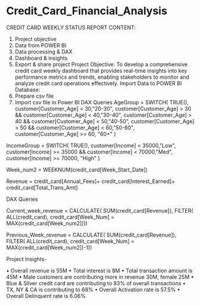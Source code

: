 # Credit_Card_Financial_Analysis
CREDIT CARD WEEKLY STATUS REPORT
CONTENT:
1. Project objective
 2. Data from POWER BI
3. Data processing & DAX
 4. Dashboard & insights 
5. Export & share project
Project Objective: 
 To develop a comprehensive credit card weekly dashboard that provides real-time insights into key performance metrics and trends, enabling stakeholders to monitor and analyze credit card operations effectively.
Import Data to POWER BI Database:
1.	Prepare csv file
2.	Import csv file in Power BI
DAX Queries
AgeGroup = SWITCH(
    TRUE(),
    customer[Customer_Age] < 30,"20-30",
    customer[Customer_Age] > 30 && customer[Customer_Age] < 40,"30-40",
    customer[Customer_Age] > 40 && customer[Customer_Age] < 50,"40-50",
    customer[Customer_Age] > 50 && customer[Customer_Age] < 60,"50-60",
    customer[Customer_Age] >= 60, "60+"
    )

IncomeGroup = SWITCH(
    TRUE(),
    customer[Income] < 35000,"Low",
    customer[Income] >= 35000 && customer[Income] < 70000,"Med",
    customer[Income] >= 70000, "High"
    )

Week_num2 = WEEKNUM(credit_card[Week_Start_Date])

Revenue = credit_card[Annual_Fees]+ credit_card[Interest_Earned]+ credit_card[Total_Trans_Amt]

DAX Queries

Current_week_revenue = CALCULATE(
    SUM(credit_card[Revenue]),
    FILTER(
        ALL(credit_card),
        credit_card[Week_Num] = MAX(credit_card[Week_num2])))

Previous_Week_revenue = CALCULATE(
    SUM(credit_card[Revenue]),
    FILTER(
        ALL(credit_card),
        credit_card[Week_Num] = MAX(credit_card[Week_num2])-1))


Project Insights- 

• Overall revenue is 55M 
• Total interest is 8M 
• Total transaction amount is 45M
• Male customers are contributing more in revenue 30M, female 25M 
• Blue & Silver credit card are contributing to 93% of overall transactions 
• TX, NY & CA is contributing to 68% 
• Overall Activation rate is 57.5% 
• Overall Delinquent rate is 6.06%
